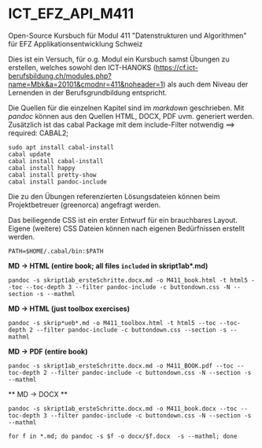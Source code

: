 # ICT_EFZ_API_M411
Open-Source Kursbuch für Modul 411 "Datenstrukturen und Algorithmen" für EFZ Applikationsentwicklung Schweiz

Dies ist ein Versuch, für o.g. Modul ein Kursbuch samst Übungen zu erstellen, welches sowohl den ICT-HANOKS (https://cf.ict-berufsbildung.ch/modules.php?name=Mbk&a=20101&cmodnr=411&noheader=1) 
als auch dem Niveau der Lernenden in der Berufsgrundbildung entspricht.

Die Quellen für die einzelnen Kapitel sind im *markdown* geschrieben. Mit *pandoc* können aus den Quellen HTML, DOCX, PDF uvm. generiert werden. Zusätzlich ist das cabal Package mit dem include-Filter notwendig ==> required: CABAL2;

```
sudo apt install cabal-install
cabal update
cabal install cabal-install
cabal install happy
cabal install pretty-show
cabal install pandoc-include
```


Die zu den Übungen referenzierten Lösungsdateien können beim Projektbetreuer (greenorca) angefragt werden.

Das beiliegende CSS ist ein erster Entwurf für ein brauchbares Layout. Eigene (weitere) CSS Dateien können nach eigenen Bedürfnissen erstellt werden.

`PATH=$HOME/.cabal/bin:$PATH`

**MD -> HTML (entire book; all files `included` in skript1ab\*.md)**

~~~~~~~~~~~~~~~~~~~~~~~
pandoc -s skript1ab_ersteSchritte.docx.md -o M411_book.html -t html5 --toc --toc-depth 3 --filter pandoc-include -c buttondown.css -N --section -s --mathml
~~~~~~~~~~~~~~~~~~~~~~~

**MD -> HTML (just toolbox exercises)**
~~~~~~~~~~~~~~~~~~~~~~
pandoc -s skrip*ueb*.md -o M411_toolbox.html -t html5 --toc --toc-depth 2 --filter pandoc-include -c buttondown.css --section -s --mathml
~~~~~~~~~~~~~~~~~~~~~~

**MD -> PDF (entire book)**

~~~~~~~~~~~~~~~
pandoc -s skript1ab_ersteSchritte.docx.md -o M411_BOOK.pdf --toc --toc-depth 2 --filter pandoc-include -c buttondown.css -N --section -s --mathml
~~~~~~~~~~~~~~~~~~~

** MD -> DOCX **

```
pandoc -s skript1ab_ersteSchritte.docx.md -o M411_book.docx --toc --toc-depth 3 --filter pandoc-include -c buttondown.css -N --section -s --mathml

for f in *.md; do pandoc -s $f -o docx/$f.docx  -s --mathml; done
```
